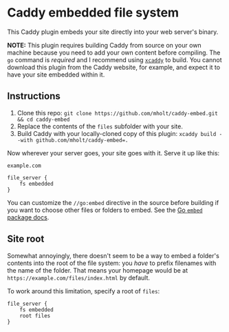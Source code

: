 Caddy embedded file system
===========================

This Caddy plugin embeds your site directly into your web server's binary.

**NOTE:** This plugin requires building Caddy from source on your own machine because you need to add your own content before compiling. The `go` command is _required_ and I recommend using [`xcaddy`](https://github.com/caddyserver/xcaddy) to build. You cannot download this plugin from the Caddy website, for example, and expect it to have your site embedded within it.

## Instructions

1. Clone this repo: `git clone https://github.com/mholt/caddy-embed.git && cd caddy-embed`
2. Replace the contents of the `files` subfolder with your site.
3. Build Caddy with your locally-cloned copy of this plugin: `xcaddy build --with github.com/mholt/caddy-embed=.`

Now wherever your server goes, your site goes with it. Serve it up like this:

```
example.com

file_server {
	fs embedded
}
```

You can customize the `//go:embed` directive in the source before building if you want to choose other files or folders to embed. See the [Go `embed` package docs](https://pkg.go.dev/embed).

## Site root

Somewhat annoyingly, there doesn't seem to be a way to embed a folder's contents into the root of the file system: you _have_ to prefix filenames with the name of the folder. That means your homepage would be at `https://example.com/files/index.html` by default.

To work around this limitation, specify a root of `files`:

```
file_server {
	fs embedded
	root files
}
```
